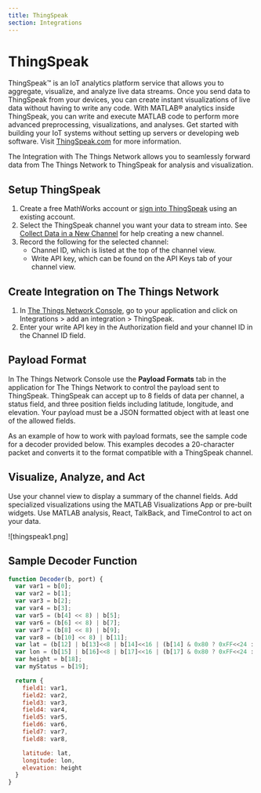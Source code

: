 ```yaml
---
title: ThingSpeak
section: Integrations
---
```


# ThingSpeak

ThingSpeak™ is an IoT analytics platform service that allows you to aggregate, visualize, and analyze live data streams. Once you send data to ThingSpeak from your devices, you can create instant visualizations of live data without having to write any code. With MATLAB® analytics inside ThingSpeak, you can write and execute MATLAB code to perform more advanced preprocessing, visualizations, and analyses. Get started with building your IoT systems without setting up servers or developing web software. Visit [ThingSpeak.com](https://www.thingspeak.com) for more information.

The Integration with The Things Network allows you to seamlessly forward data from The Things Network to ThingSpeak for analysis and visualization.

## Setup ThingSpeak

1. Create a free MathWorks account or [sign into ThingSpeak](https://thingspeak.com/users/sign_up) using an existing account. 
2. Select the ThingSpeak channel you want your data to stream into. See [Collect Data in a New Channel](https://www.mathworks.com/help/thingspeak/collect-data-in-a-new-channel.html) for help creating a new channel. 
3. Record the following for the selected channel:
    * Channel ID, which is listed at the top of the channel view.
    * Write API key, which can be found on the API Keys tab of your channel view.

## Create Integration on The Things Network

1. In [The Things Network Console](https://console.thethingsnetwork.org), go to your application and click on Integrations > add an integration > ThingSpeak.
2. Enter your write API key in the Authorization field and your channel ID in the Channel ID field. 

## Payload Format

In The Things Network Console use the **Payload Formats** tab in the application for The Things Network to control the payload sent to ThingSpeak. ThingSpeak can accept up to 8 fields of data per channel, a status field, and three position fields including latitude, longitude, and elevation. Your payload must be a JSON formatted object with at least one of the allowed fields.  

As an example of how to work with payload formats, see the sample code for a decoder provided below. This examples decodes a 20-character packet and converts it to the format compatible with a ThingSpeak channel. 

## Visualize, Analyze, and Act

Use your channel view to display a summary of the channel fields.  Add specialized visualizations using the MATLAB Visualizations App or pre-built widgets. Use MATLAB analysis, React, TalkBack, and TimeControl to act on your data.

![thingspeak1.png]

## Sample Decoder Function

```javascript
function Decoder(b, port) { 
  var var1 = b[0];
  var var2 = b[1];
  var var3 = b[2];
  var var4 = b[3];
  var var5 = (b[4] << 8) | b[5];
  var var6 = (b[6] << 8) | b[7];
  var var7 = (b[8] << 8) | b[9];
  var var8 = (b[10] << 8) | b[11];
  var lat = (b[12] | b[13]<<8 | b[14]<<16 | (b[14] & 0x80 ? 0xFF<<24 : 0)) / 10000;
  var lon = (b[15] | b[16]<<8 | b[17]<<16 | (b[17] & 0x80 ? 0xFF<<24 : 0)) / 10000;
  var height = b[18];
  var myStatus = b[19];

  return {
    field1: var1,
    field2: var2,
    field3: var3,
    field4: var4,
    field5: var5,
    field6: var6,
    field7: var7,
    field8: var8,

    latitude: lat,
    longitude: lon,
    elevation: height
  }
}
```
